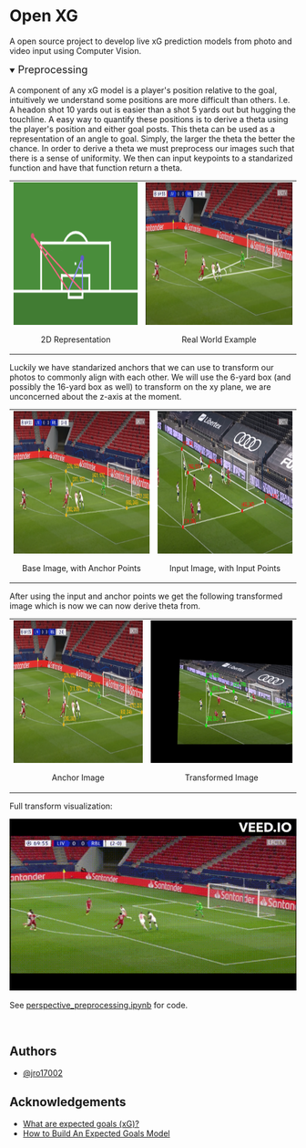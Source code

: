 
# Open XG

A open source project to develop live xG prediction models 
from photo and video input using Computer Vision. 

<details open>
<summary> <font size = 4> Preprocessing </font> </summary>
<br>
A component of any xG model is a player's position relative to the goal, intuitively we understand some positions are more difficult than others. I.e. A headon shot 10 yards out is easier than a shot 5 yards out but hugging the touchline. A easy way to quantify these positions is to derive a theta using the player's position and either goal posts. This theta can be used as a representation of an angle to goal. Simply, the larger the theta the better the chance. In order to derive a theta we must preprocess our images such that there is a sense of uniformity. We then can input keypoints to a standarized function and have that function return a theta.


<center>
<table><tr>
<td> <img src="./visualizations/theta_vis.png" alt="2D Representation" style="height: 250px;"/> 
        <center> 
                <p> 2D Representation </p> 
        </center>
</td>
<td> <img src="./visualizations/irl_theta_vis.png" alt="Real World Example" style="height: 250px;"/>
        <center> 
                <p> Real World Example </p> 
        </center>
</td>
</tr></table>
</center>

Luckily we have standarized anchors that we can use to transform our photos to commonly align with each other. We will use the 6-yard box (and possibly the 16-yard box as well) to transform on the xy plane, we are unconcerned about the z-axis at the moment.

<center>
<table><tr>
<td> <img src="./visualizations/anchor_pts_vis.png" alt="Drawing" style="height: 250px;"/> 
    <center> 
            <p> Base Image, with Anchor Points </p> 
    </center>
</td>
<td> <img src="./visualizations/input_pts_vis.PNG" alt="Drawing" style="height: 250px;"/> 
    <center> 
            <p> Input Image, with Input Points </p> 
    </center>
</td>
</tr></table>
</center>

After using the input and anchor points we get the following transformed image which is now we can now derive theta from.
<center>
<table><tr>
<td> <img src="./visualizations/anchor_pts_vis.png" alt="Drawing" style="height: 250px;"/> 
    <center> 
            <p> Anchor Image </p> 
    </center>
</td>
<td> <img src="./visualizations/transform_vis.png" alt="Drawing" style="height: 250px;"/> 
    <center> 
            <p> Transformed Image </p> 
    </center>
</td>
</tr></table>
</center>

Full transform visualization:
<center>
<img src='./visualizations/transform_vis.gif' width= '720'/>
</center>

See [perspective_preprocessing.ipynb](https://github.com/jro17002/OpenXG/blob/master/perspective_preprocessing.ipynb) for code.

</details>

<br> 

## Authors

- [@jro17002](https://www.github.com/jro17002)


## Acknowledgements

 - [What are expected goals (xG)? ](https://theanalyst.com/na/2021/07/what-are-expected-goals-xg/)
 - [How to Build An Expected Goals Model](https://www.youtube.com/watch?v=bpjLyFyLlXs&t=1201s)


